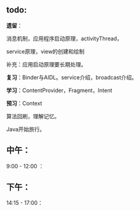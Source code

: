 ## todo:

**遗留**：

消息机制，应用程序启动原理，activityThread，

service原理，view的创建和绘制



补充：应用启动原理要长期处理。



**复习**：Binder与AIDL。service介绍，broadcast介绍。

**学习**：ContentProvider，Fragment，Intent

**预习**：Context



算法回刷，理解记忆。

Java开始旅行。



## 中午：

9:00 - 12:00 ： 



## 下午：

14:15 - 17:00：





